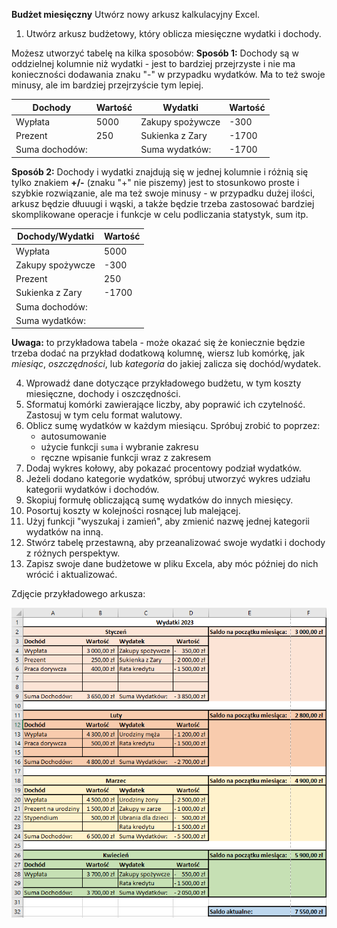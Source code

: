 
**Budżet miesięczny**
Utwórz nowy arkusz kalkulacyjny Excel.

 1.  Utwórz arkusz budżetowy, który oblicza miesięczne wydatki i dochody.  
 
Możesz utworzyć tabelę na kilka sposobów:
**Sposób 1:** Dochody są w oddzielnej kolumnie niż wydatki - jest to bardziej przejrzyste i nie ma konieczności dodawania znaku "-" w przypadku wydatków. Ma to też swoje minusy, ale im bardziej przejrzyście tym lepiej.
 
| Dochody       | Wartość | Wydatki          | Wartość |
|---------------|---------|------------------|---------|
| Wypłata       | 5000    | Zakupy spożywcze | -300    |
| Prezent       | 250     | Sukienka z Zary  | -1700   |
| Suma dochodów:|         | Suma wydatków:   | -1700   |
**Sposób 2:** Dochody i wydatki znajdują się w jednej kolumnie i różnią się tylko znakiem **+/-** (znaku "+" nie piszemy) jest to stosunkowo proste i szybkie rozwiązanie, ale ma też swoje minusy - w przypadku dużej ilości, arkusz będzie dłuuugi i wąski, a także będzie trzeba zastosować bardziej skomplikowane operacje i funkcje w celu podliczania statystyk, sum itp.

| Dochody/Wydatki  | Wartość |
|------------------|---------|
| Wypłata          | 5000    |
| Zakupy spożywcze | -300    |
| Prezent          | 250     |
| Sukienka z Zary  | -1700   |
| Suma dochodów:   |         |
| Suma wydatków:   |         |

**Uwaga:** to przykładowa tabela - może okazać się że koniecznie będzie trzeba dodać na przykład dodatkową kolumnę, wiersz lub komórkę, jak *miesiąc*, *oszczędności*, lub *kategoria* do jakiej zalicza się dochód/wydatek.

4. Wprowadź dane dotyczące przykładowego budżetu, w tym koszty miesięczne, dochody i oszczędności. 
5. Sformatuj komórki zawierające liczby, aby poprawić ich czytelność. Zastosuj w tym celu format walutowy.
6. Oblicz sumę wydatków w każdym miesiącu. Spróbuj zrobić to poprzez:
	- autosumowanie
	- użycie funkcji `suma` i wybranie zakresu
	- ręczne wpisanie funkcji wraz z zakresem
7. Dodaj wykres kołowy, aby pokazać procentowy podział wydatków.
8. Jeżeli dodano kategorie wydatków, spróbuj utworzyć wykres udziału kategorii wydatków i dochodów.
9. Skopiuj formułę obliczającą sumę wydatków do innych miesięcy.
10. Posortuj koszty w kolejności rosnącej lub malejącej. 
11. Użyj funkcji "wyszukaj i zamień", aby zmienić nazwę jednej kategorii wydatków na inną. 
12. Stwórz tabelę przestawną, aby przeanalizować swoje wydatki i dochody z różnych perspektyw. 
13. Zapisz swoje dane budżetowe w pliku Excela, aby móc później do nich wrócić i aktualizować.

Zdjęcie przykładowego arkusza:

![screenshot](budget.png "Title")
